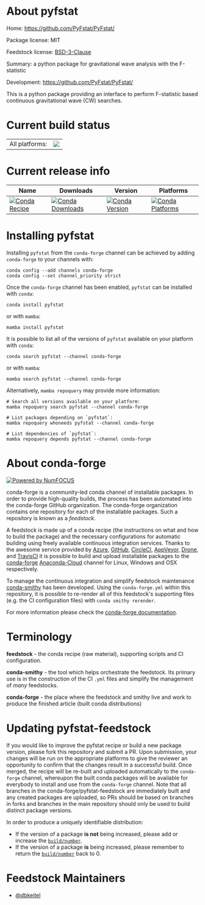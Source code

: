 About pyfstat
=============

Home: https://github.com/PyFstat/PyFstat/

Package license: MIT

Feedstock license: [BSD-3-Clause](https://github.com/conda-forge/pyfstat-feedstock/blob/main/LICENSE.txt)

Summary: a python package for gravitational wave analysis with the F-statistic

Development: https://github.com/PyFstat/PyFstat/

This is a python package providing an interface to perform F-statistic based continuous gravitational wave (CW) searches.


Current build status
====================


<table><tr><td>All platforms:</td>
    <td>
      <a href="https://dev.azure.com/conda-forge/feedstock-builds/_build/latest?definitionId=11028&branchName=main">
        <img src="https://dev.azure.com/conda-forge/feedstock-builds/_apis/build/status/pyfstat-feedstock?branchName=main">
      </a>
    </td>
  </tr>
</table>

Current release info
====================

| Name | Downloads | Version | Platforms |
| --- | --- | --- | --- |
| [![Conda Recipe](https://img.shields.io/badge/recipe-pyfstat-green.svg)](https://anaconda.org/conda-forge/pyfstat) | [![Conda Downloads](https://img.shields.io/conda/dn/conda-forge/pyfstat.svg)](https://anaconda.org/conda-forge/pyfstat) | [![Conda Version](https://img.shields.io/conda/vn/conda-forge/pyfstat.svg)](https://anaconda.org/conda-forge/pyfstat) | [![Conda Platforms](https://img.shields.io/conda/pn/conda-forge/pyfstat.svg)](https://anaconda.org/conda-forge/pyfstat) |

Installing pyfstat
==================

Installing `pyfstat` from the `conda-forge` channel can be achieved by adding `conda-forge` to your channels with:

```
conda config --add channels conda-forge
conda config --set channel_priority strict
```

Once the `conda-forge` channel has been enabled, `pyfstat` can be installed with `conda`:

```
conda install pyfstat
```

or with `mamba`:

```
mamba install pyfstat
```

It is possible to list all of the versions of `pyfstat` available on your platform with `conda`:

```
conda search pyfstat --channel conda-forge
```

or with `mamba`:

```
mamba search pyfstat --channel conda-forge
```

Alternatively, `mamba repoquery` may provide more information:

```
# Search all versions available on your platform:
mamba repoquery search pyfstat --channel conda-forge

# List packages depending on `pyfstat`:
mamba repoquery whoneeds pyfstat --channel conda-forge

# List dependencies of `pyfstat`:
mamba repoquery depends pyfstat --channel conda-forge
```


About conda-forge
=================

[![Powered by
NumFOCUS](https://img.shields.io/badge/powered%20by-NumFOCUS-orange.svg?style=flat&colorA=E1523D&colorB=007D8A)](https://numfocus.org)

conda-forge is a community-led conda channel of installable packages.
In order to provide high-quality builds, the process has been automated into the
conda-forge GitHub organization. The conda-forge organization contains one repository
for each of the installable packages. Such a repository is known as a *feedstock*.

A feedstock is made up of a conda recipe (the instructions on what and how to build
the package) and the necessary configurations for automatic building using freely
available continuous integration services. Thanks to the awesome service provided by
[Azure](https://azure.microsoft.com/en-us/services/devops/), [GitHub](https://github.com/),
[CircleCI](https://circleci.com/), [AppVeyor](https://www.appveyor.com/),
[Drone](https://cloud.drone.io/welcome), and [TravisCI](https://travis-ci.com/)
it is possible to build and upload installable packages to the
[conda-forge](https://anaconda.org/conda-forge) [Anaconda-Cloud](https://anaconda.org/)
channel for Linux, Windows and OSX respectively.

To manage the continuous integration and simplify feedstock maintenance
[conda-smithy](https://github.com/conda-forge/conda-smithy) has been developed.
Using the ``conda-forge.yml`` within this repository, it is possible to re-render all of
this feedstock's supporting files (e.g. the CI configuration files) with ``conda smithy rerender``.

For more information please check the [conda-forge documentation](https://conda-forge.org/docs/).

Terminology
===========

**feedstock** - the conda recipe (raw material), supporting scripts and CI configuration.

**conda-smithy** - the tool which helps orchestrate the feedstock.
                   Its primary use is in the construction of the CI ``.yml`` files
                   and simplify the management of *many* feedstocks.

**conda-forge** - the place where the feedstock and smithy live and work to
                  produce the finished article (built conda distributions)


Updating pyfstat-feedstock
==========================

If you would like to improve the pyfstat recipe or build a new
package version, please fork this repository and submit a PR. Upon submission,
your changes will be run on the appropriate platforms to give the reviewer an
opportunity to confirm that the changes result in a successful build. Once
merged, the recipe will be re-built and uploaded automatically to the
`conda-forge` channel, whereupon the built conda packages will be available for
everybody to install and use from the `conda-forge` channel.
Note that all branches in the conda-forge/pyfstat-feedstock are
immediately built and any created packages are uploaded, so PRs should be based
on branches in forks and branches in the main repository should only be used to
build distinct package versions.

In order to produce a uniquely identifiable distribution:
 * If the version of a package **is not** being increased, please add or increase
   the [``build/number``](https://docs.conda.io/projects/conda-build/en/latest/resources/define-metadata.html#build-number-and-string).
 * If the version of a package **is** being increased, please remember to return
   the [``build/number``](https://docs.conda.io/projects/conda-build/en/latest/resources/define-metadata.html#build-number-and-string)
   back to 0.

Feedstock Maintainers
=====================

* [@dbkeitel](https://github.com/dbkeitel/)

